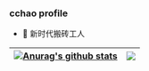 ### cchao profile

- 🧱 新时代搬砖工人

| <a href="https://github.com/anuraghazra/github-readme-stats"><img align="center" src="https://github-readme-stats.vercel.app/api?username=cchao123&&hide=contribs,prs&bg_color=30,e96443,904e95&title_color=fff&text_color=fff" alt="Anurag's github stats" /></a> | <a href="https://github.com/anuraghazra/github-readme-stats"><img align="center" src="https://github-readme-stats.vercel.app/api/top-langs/?username=cchao123&layout=compact&hide_border=true" /></a> |
| ------------- | ------------- |
